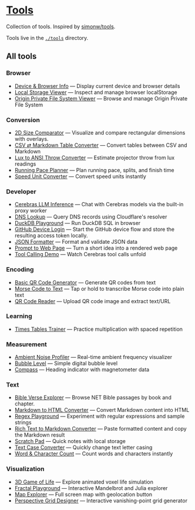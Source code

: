 # [Tools](https://tools.dave.engineer/)

Collection of tools. Inspired by [simonw/tools](https://github.com/simonw/tools).

Tools live in the [`./tools`](./tools) directory.

## All tools

<!-- TOOLS-LIST:START -->

<!-- This section is automatically generated by `npm run build`. -->

### Browser

- [Device & Browser Info](https://tools.dave.engineer/tools/device-browser-info) — Display current device and browser details
- [Local Storage Viewer](https://tools.dave.engineer/tools/local-storage-viewer) — Inspect and manage browser localStorage
- [Origin Private File System Viewer](https://tools.dave.engineer/tools/origin-private-file-system-viewer) — Browse and manage Origin Private File System

### Conversion

- [2D Size Comparator](https://tools.dave.engineer/tools/area-size-comparator) — Visualize and compare rectangular dimensions with overlays.
- [CSV ⇄ Markdown Table Converter](https://tools.dave.engineer/tools/csv-markdown-table) — Convert tables between CSV and Markdown
- [Lux to ANSI Throw Converter](https://tools.dave.engineer/tools/lux-to-ansi-throw) — Estimate projector throw from lux readings
- [Running Pace Planner](https://tools.dave.engineer/tools/running-pace-planner) — Plan running pace, splits, and finish time
- [Speed Unit Converter](https://tools.dave.engineer/tools/speed-unit-converter) — Convert speed units instantly

### Developer

- [Cerebras LLM Inference](https://tools.dave.engineer/tools/cerebras-llm-inference) — Chat with Cerebras models via the built-in proxy worker
- [DNS Lookup](https://tools.dave.engineer/tools/dns-lookup) — Query DNS records using Cloudflare's resolver
- [DuckDB Playground](https://tools.dave.engineer/tools/duckdb-playground) — Run DuckDB SQL in browser
- [GitHub Device Login](https://tools.dave.engineer/tools/github-device-login) — Start the GitHub device flow and store the resulting access token locally.
- [JSON Formatter](https://tools.dave.engineer/tools/json-formatter) — Format and validate JSON data
- [Prompt to Web Page](https://tools.dave.engineer/tools/prompt-to-web-page) — Turn a short idea into a rendered web page
- [Tool Calling Demo](https://tools.dave.engineer/tools/tool-calling-demo) — Watch Cerebras tool calls unfold

### Encoding

- [Basic QR Code Generator](https://tools.dave.engineer/tools/basic-qr-code) — Generate QR codes from text
- [Morse Code to Text](https://tools.dave.engineer/tools/morse-code-to-text) — Tap or hold to transcribe Morse code into plain text
- [QR Code Reader](https://tools.dave.engineer/tools/qr-code-reader) — Upload QR code image and extract text/URL

### Learning

- [Times Tables Trainer](https://tools.dave.engineer/tools/times-tables-trainer) — Practice multiplication with spaced repetition

### Measurement

- [Ambient Noise Profiler](https://tools.dave.engineer/tools/ambient-noise-profiler) — Real-time ambient frequency visualizer
- [Bubble Level](https://tools.dave.engineer/tools/bubble-level) — Simple digital bubble level
- [Compass](https://tools.dave.engineer/tools/compass) — Heading indicator with magnetometer data

### Text

- [Bible Verse Explorer](https://tools.dave.engineer/tools/bible-browser) — Browse NET Bible passages by book and chapter.
- [Markdown to HTML Converter](https://tools.dave.engineer/tools/markdown-to-html) — Convert Markdown content into HTML
- [Regex Playground](https://tools.dave.engineer/tools/regex-playground) — Experiment with regular expressions and sample strings
- [Rich Text to Markdown Converter](https://tools.dave.engineer/tools/rich-text-to-markdown) — Paste formatted content and copy the Markdown result
- [Scratch Pad](https://tools.dave.engineer/tools/scratch-pad) — Quick notes with local storage
- [Text Case Converter](https://tools.dave.engineer/tools/text-case-converter) — Quickly change text letter casing
- [Word & Character Count](https://tools.dave.engineer/tools/word-character-count) — Count words and characters instantly

### Visualization

- [3D Game of Life](https://tools.dave.engineer/tools/3d-game-of-life) — Explore animated voxel life simulation
- [Fractal Playground](https://tools.dave.engineer/tools/fractal-playground) — Interactive Mandelbrot and Julia explorer
- [Map Explorer](https://tools.dave.engineer/tools/map-explorer) — Full screen map with geolocation button
- [Perspective Grid Designer](https://tools.dave.engineer/tools/perspective-grid-designer) — Interactive vanishing-point grid generator

<!-- TOOLS-LIST:END -->
